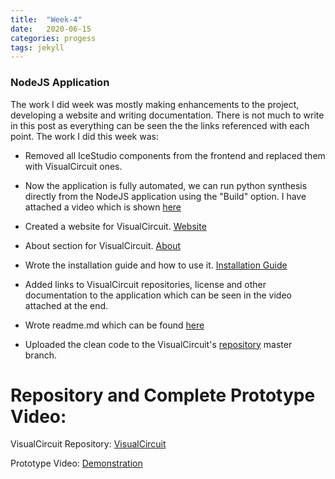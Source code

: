 ```yaml
---
title:  "Week-4"
date:   2020-06-15
categories: progess
tags: jekyll
---
```


### NodeJS Application

The work I did week was mostly making enhancements to the project, developing a website and writing documentation. There is not much to write in this post as everything can be seen the the links referenced with each point. The work I did this week was:

- Removed all IceStudio components from the frontend and replaced them with VisualCircuit ones.

- Now the application is fully automated, we can run python synthesis directly from the NodeJS application using the "Build" option. I have attached a video which is shown [here](www.twitter.com/JdeRobot)

- Created a website for VisualCircuit. [Website]( https://jderobot.github.io/VisualCircuit/)

- About section for VisualCircuit. [About](https://jderobot.github.io/VisualCircuit/about/)

- Wrote the installation guide and how to use it. [Installation Guide]( https://jderobot.github.io/VisualCircuit/install/)

- Added links to VisualCircuit repositories, license and other documentation to the application which can be seen in the video attached at the end.

- Wrote readme.md which can be found [here]( https://github.com/JdeRobot/VisualCircuit/blob/master/README.md)

- Uploaded the clean code to the VisualCircuit's [repository](https://github.com/JdeRobot/VisualCircuit) master branch.


# Repository and Complete Prototype Video:

VisualCircuit Repository: [VisualCircuit](https://github.com/JdeRobot/VisualCircuit)

Prototype Video: [Demonstration](https://youtu.be/0peIsg6ynE8)

